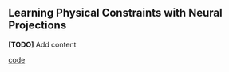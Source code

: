 ## Learning Physical Constraints with Neural Projections

**[TODO]** Add content

[code](https://github.com/dartmouth-phys-ai/neural_proj)
